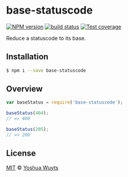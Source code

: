 # base-statuscode
[![NPM version][npm-image]][npm-url] 
[![build status][travis-image]][travis-url] 
[![Test coverage][coveralls-image]][coveralls-url]

Reduce a statuscode to its base.

## Installation
```bash
$ npm i --save base-statuscode
```

## Overview
```js
var baseStatus = require('base-statuscode');

baseStatus(404);
// => 400

baseStatus(205);
// => 200
```

## License
[MIT](https://tldrlegal.com/license/mit-license) © [Yoshua Wuyts](yoshuawuyts.com)

[npm-image]: https://img.shields.io/npm/v/base-statuscode.svg?style=flat
[npm-url]: https://npmjs.org/package/base-statuscode
[travis-image]: https://img.shields.io/travis/yoshuawuyts/base-statuscode.svg?style=flat
[travis-url]: https://travis-ci.org/yoshuawuyts/base-statuscode
[coveralls-image]: https://img.shields.io/coveralls/yoshuawuyts/base-statuscode.svg?style=flat
[coveralls-url]: https://coveralls.io/r/yoshuawuyts/base-statuscode?branch=master
